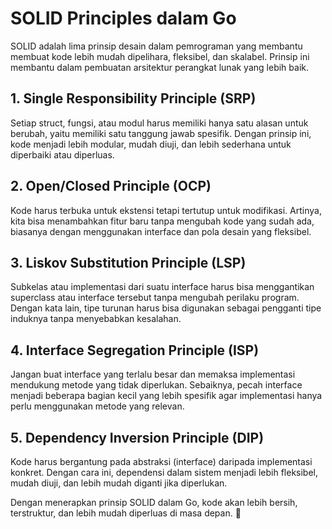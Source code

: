 # SOLID Principles dalam Go

SOLID adalah lima prinsip desain dalam pemrograman yang membantu membuat kode lebih mudah dipelihara, fleksibel, dan skalabel. Prinsip ini membantu dalam pembuatan arsitektur perangkat lunak yang lebih baik.

## 1. Single Responsibility Principle (SRP)
Setiap struct, fungsi, atau modul harus memiliki hanya satu alasan untuk berubah, yaitu memiliki satu tanggung jawab spesifik. Dengan prinsip ini, kode menjadi lebih modular, mudah diuji, dan lebih sederhana untuk diperbaiki atau diperluas.

## 2. Open/Closed Principle (OCP)
Kode harus terbuka untuk ekstensi tetapi tertutup untuk modifikasi. Artinya, kita bisa menambahkan fitur baru tanpa mengubah kode yang sudah ada, biasanya dengan menggunakan interface dan pola desain yang fleksibel.

## 3. Liskov Substitution Principle (LSP)
Subkelas atau implementasi dari suatu interface harus bisa menggantikan superclass atau interface tersebut tanpa mengubah perilaku program. Dengan kata lain, tipe turunan harus bisa digunakan sebagai pengganti tipe induknya tanpa menyebabkan kesalahan.

## 4. Interface Segregation Principle (ISP)
Jangan buat interface yang terlalu besar dan memaksa implementasi mendukung metode yang tidak diperlukan. Sebaiknya, pecah interface menjadi beberapa bagian kecil yang lebih spesifik agar implementasi hanya perlu menggunakan metode yang relevan.

## 5. Dependency Inversion Principle (DIP)
Kode harus bergantung pada abstraksi (interface) daripada implementasi konkret. Dengan cara ini, dependensi dalam sistem menjadi lebih fleksibel, mudah diuji, dan lebih mudah diganti jika diperlukan.

Dengan menerapkan prinsip SOLID dalam Go, kode akan lebih bersih, terstruktur, dan lebih mudah diperluas di masa depan. 🚀

